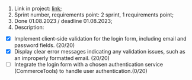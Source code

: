 1. Link in project: [link](https://github.com/users/KrKate/projects/1/views/1?pane=issue&itemId=34862439);
2. Sprint number, requirements point: 2 sprint, 1 requirements point;
3. Done 01.08.2023 / deadline 01.08.2023;
4. Description:
  - [x] Implement client-side validation for the login form, including email and password fields. (20/20)
  - [x] Display clear error messages indicating any validation issues, such as an improperly formatted email. (20/20)
  - [ ] Integrate the login form with a chosen authentication service (CommerceTools) to handle user authentication.(0/20)